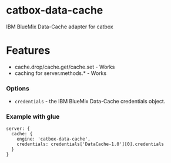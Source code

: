 # catbox-data-cache
IBM BlueMix Data-Cache adapter for catbox

# Features
* cache.drop/cache.get/cache.set - Works
* caching for server.methods.* - Works

### Options

- `credentials` - the IBM BlueMix Data-Cache credentials object.

### Example with glue

```
server: {
  cache: {
    engine: 'catbox-data-cache',
    credentials: credentials['DataCache-1.0'][0].credentials
  }
}
```
